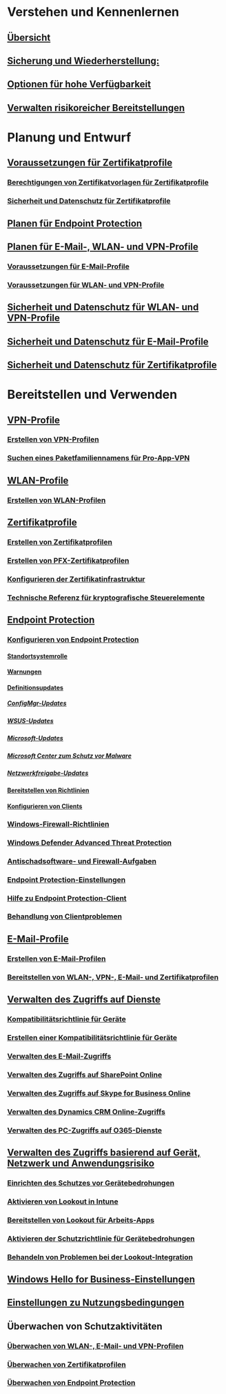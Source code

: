 # Verstehen und Kennenlernen
## [Übersicht](understand\protect-data-and-site-infrastructure.md)
## [Sicherung und Wiederherstellung:](understand/backup-and-recovery.md)
## [Optionen für hohe Verfügbarkeit](understand/high-availability-options.md)
## [Verwalten risikoreicher Bereitstellungen](understand/settings-to-manage-high-risk-deployments.md)

# Planung und Entwurf
## [Voraussetzungen für Zertifikatprofile](plan-design/prerequisites-for-certificate-profiles.md)
### [Berechtigungen von Zertifikatvorlagen für Zertifikatprofile](plan-design/planning-for-certificate-template-permissions.md)
### [Sicherheit und Datenschutz für Zertifikatprofile](plan-design/security-and-privacy-for-certificate-profiles.md)

## [Planen für Endpoint Protection](plan-design/planning-for-endpoint-protection.md)

## [Planen für E-Mail-, WLAN- und VPN-Profile](plan-design/prerequisites-for-email-profiles.md)
### [Voraussetzungen für E-Mail-Profile](plan-design/prerequisites-for-email-profiles.md)
### [Voraussetzungen für WLAN- und VPN-Profile](plan-design/prerequisites-for-wifi-vpn-profiles.md)

## [Sicherheit und Datenschutz für WLAN- und VPN-Profile](plan-design/security-and-privacy-for-wifi-vpn-profiles.md)

## [Sicherheit und Datenschutz für E-Mail-Profile](plan-design/security-and-privacy-for-email-profiles.md)

## [Sicherheit und Datenschutz für Zertifikatprofile](plan-design/security-and-privacy-for-certificate-profiles.md)

# Bereitstellen und Verwenden
## [VPN-Profile](deploy-use/vpn-profiles.md)
### [Erstellen von VPN-Profilen](deploy-use/create-vpn-profiles.md)
### [Suchen eines Paketfamiliennamens für Pro-App-VPN](deploy-use/find-a-pfn-for-per-app-vpn.md)

## [WLAN-Profile](deploy-use/create-wifi-profiles.md)
### [Erstellen von WLAN-Profilen](deploy-use/create-wifi-profiles.md)

## [Zertifikatprofile](deploy-use/introduction-to-certificate-profiles.md)
### [Erstellen von Zertifikatprofilen](deploy-use/create-certificate-profiles.md)
### [Erstellen von PFX-Zertifikatprofilen](deploy-use/create-pfx-certificate-profiles.md)
### [Konfigurieren der Zertifikatinfrastruktur](deploy-use/certificate-infrastructure.md)
### [Technische Referenz für kryptografische Steuerelemente](deploy-use/cryptographic-controls-technical-reference.md)

## [Endpoint Protection](deploy-use/endpoint-protection.md)
### [Konfigurieren von Endpoint Protection](deploy-use/configure-endpoint-protection.md)
#### [Standortsystemrolle](deploy-use/endpoint-protection-site-role.md)
#### [Warnungen](deploy-use/endpoint-configure-alerts.md)
#### [Definitionsupdates](deploy-use/endpoint-definition-updates.md)
##### [ConfigMgr-Updates](deploy-use/endpoint-definitions-configmgr.md)
##### [WSUS-Updates](deploy-use/endpoint-definitions-wsus.md)
##### [Microsoft-Updates](deploy-use/endpoint-definitions-microsoft-updates.md)
##### [Microsoft Center zum Schutz vor Malware](deploy-use/endpoint-definitions-protection-center.md)
##### [Netzwerkfreigabe-Updates](deploy-use/endpoint-definitions-network.md)

#### [Bereitstellen von Richtlinien](deploy-use/endpoint-antimalware-policies.md)
#### [Konfigurieren von Clients](deploy-use/endpoint-protection-configure-client.md)

### [Windows-Firewall-Richtlinien](deploy-use/create-windows-firewall-policies.md)
### [Windows Defender Advanced Threat Protection](deploy-use/windows-defender-advanced-threat-protection.md)
### [Antischadsoftware- und Firewall-Aufgaben](deploy-use/endpoint-antimalware-firewall.md)
### [Endpoint Protection-Einstellungen](deploy-use/scenarios-endpoint-protection.md)
### [Hilfe zu Endpoint Protection-Client](deploy-use/endpoint-protection-client-help.md)
### [Behandlung von Clientproblemen](deploy-use/troubleshoot-endpoint-client.md)

## [E-Mail-Profile](deploy-use/introduction-to-email-profiles.md)
### [Erstellen von E-Mail-Profilen](deploy-use/create-exchange-activesync-profiles.md)
### [Bereitstellen von WLAN-, VPN-, E-Mail- und Zertifikatprofilen](deploy-use/deploy-wifi-vpn-email-cert-profiles.md)

## [Verwalten des Zugriffs auf Dienste](deploy-use/manage-access-to-services.md)
### [Kompatibilitätsrichtlinie für Geräte](deploy-use/device-compliance-policies.md)
### [Erstellen einer Kompatibilitätsrichtlinie für Geräte](deploy-use/create-compliance-policy.md)
### [Verwalten des E-Mail-Zugriffs](deploy-use/manage-email-access.md)
### [Verwalten des Zugriffs auf SharePoint Online](deploy-use/manage-sharepoint-online-access.md)
### [Verwalten des Zugriffs auf Skype for Business Online](deploy-use/manage-skype-for-business-online-access.md)
### [Verwalten des Dynamics CRM Online-Zugriffs](deploy-use/manage-dynamics-crm-online-access.md)
### [Verwalten des PC-Zugriffs auf O365-Dienste](deploy-use/manage-access-to-o365-services-for-pcs-managed-by-sccm.md)
## [Verwalten des Zugriffs basierend auf Gerät, Netzwerk und Anwendungsrisiko](deploy-use/manage-access-based-on-device-network-app-risk.md)
### [Einrichten des Schutzes vor Gerätebedrohungen](deploy-use/set-up-your-subscription-with-lookout.md)
### [Aktivieren von Lookout in Intune](deploy-use/enable-lookout-connection-in-intune.md)
### [Bereitstellen von Lookout für Arbeits-Apps](deploy-use/configure-and-deploy-lookout-for-work-apps.md)
### [Aktivieren der Schutzrichtlinie für Gerätebedrohungen](deploy-use/enable-device-threat-protection-rule-compliance-policy.md)
### [Behandeln von Problemen bei der Lookout-Integration](deploy-use/troubleshoot-lookout-integration.md)

## [Windows Hello for Business-Einstellungen](deploy-use/windows-hello-for-business-settings.md)

## [Einstellungen zu Nutzungsbedingungen](../mdm/deploy-use/terms-and-conditions.md)

## Überwachen von Schutzaktivitäten
### [Überwachen von WLAN-, E-Mail- und VPN-Profilen](deploy-use/monitor-wifi-email-vpn-profiles.md)
### [Überwachen von Zertifikatprofilen](deploy-use/monitor-certificate-profiles.md)
### [Überwachen von Endpoint Protection](deploy-use/monitor-endpoint-protection.md)


<!--HONumber=Dec16_HO3-->


